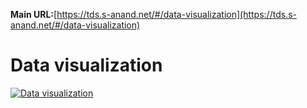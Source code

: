 **Main URL:**[https://tds.s-anand.net/#/data-visualization](https://tds.s-anand.net/#/data-visualization)
# Data visualization

[![Data visualization](https://i.ytimg.com/vi_webp/XkxRDql00UU/sddefault.webp)](https://youtu.be/XkxRDql00UU)

